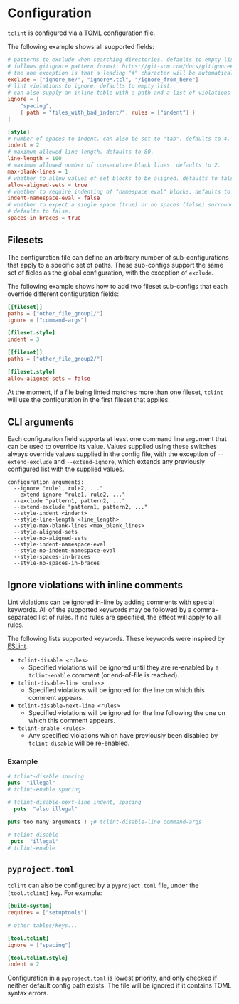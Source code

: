 # Configuration

`tclint` is configured via a [TOML](https://toml.io/en/) configuration file.

The following example shows all supported fields:

```toml
# patterns to exclude when searching directories. defaults to empty list.
# follows gitignore pattern format: https://git-scm.com/docs/gitignore#_pattern_format
# the one exception is that a leading "#" character will be automatically escaped
exclude = ["ignore_me/", "ignore*.tcl", "/ignore_from_here"]
# lint violations to ignore. defaults to empty list.
# can also supply an inline table with a path and a list of violations to ignore under that path.
ignore = [
    "spacing",
    { path = "files_with_bad_indent/", rules = ["indent"] }
]

[style]
# number of spaces to indent. can also be set to "tab". defaults to 4.
indent = 2
# maximum allowed line length. defaults to 80.
line-length = 100
# maximum allowed number of consecutive blank lines. defaults to 2.
max-blank-lines = 1
# whether to allow values of set blocks to be aligned. defaults to false.
allow-aligned-sets = true
# whether to require indenting of "namespace eval" blocks. defaults to true.
indent-namespace-eval = false
# whether to expect a single space (true) or no spaces (false) surrounding the contents of a braced expression or script argument.
# defaults to false.
spaces-in-braces = true
```

## Filesets

The configuration file can define an arbitrary number of sub-configurations that apply to a specific set of paths. These sub-configs support the same set of fields as the global configuration, with the exception of `exclude`.

The following example shows how to add two fileset sub-configs that each override different configuration fields:

```toml
[[fileset]]
paths = ["other_file_group1/"]
ignore = ["command-args"]

[fileset.style]
indent = 3

[[fileset]]
paths = ["other_file_group2/"]

[fileset.style]
allow-aligned-sets = false
```

At the moment, if a file being linted matches more than one fileset, `tclint` will use the configuration in the first fileset that applies.

## CLI arguments

Each configuration field supports at least one command line argument that can be used to override its value. Values supplied using these switches always override values supplied in the config file, with the exception of `--extend-exclude` and `--extend-ignore`, which extends any previously configured list with the supplied values.

```
configuration arguments:
  --ignore "rule1, rule2, ..."
  --extend-ignore "rule1, rule2, ..."
  --exclude "pattern1, pattern2, ..."
  --extend-exclude "pattern1, pattern2, ..."
  --style-indent <indent>
  --style-line-length <line_length>
  --style-max-blank-lines <max_blank_lines>
  --style-aligned-sets
  --style-no-aligned-sets
  --style-indent-namespace-eval
  --style-no-indent-namespace-eval
  --style-spaces-in-braces
  --style-no-spaces-in-braces
```

## Ignore violations with inline comments

Lint violations can be ignored in-line by adding comments with special keywords. All of the supported keywords may be followed by a comma-separated list of rules. If no rules are specified, the effect will apply to all rules.

The following lists supported keywords. These keywords were inspired by [ESLint][eslint-comments].

- `tclint-disable <rules>`
  - Specified violations will be ignored until they are re-enabled by a `tclint-enable` comment (or end-of-file is reached).
- `tclint-disable-line <rules>`
  - Specified violations will be ignored for the line on which this comment appears.
- `tclint-disable-next-line <rules>`
  - Specified violations will be ignored for the line following the one on which this comment appears.
- `tclint-enable <rules>`
  - Any specified violations which have previously been disabled by `tclint-disable` will be re-enabled.

### Example

```tcl
# tclint-disable spacing
puts  "illegal"
# tclint-enable spacing

# tclint-disable-next-line indent, spacing
  puts  "also illegal"

puts too many arguments ! ;# tclint-disable-line command-args

# tclint-disable
 puts  "illegal"
# tclint-enable
```


## `pyproject.toml`

`tclint` can also be configured by a `pyproject.toml` file, under the `[tool.tclint]` key. For example:

```toml
[build-system]
requires = ["setuptools"]

# other tables/keys...

[tool.tclint]
ignore = ["spacing"]

[tool.tclint.style]
indent = 2
```

Configuration in a `pyproject.toml` is lowest priority, and only checked if neither default config path exists. The file will be ignored if it contains TOML syntax errors.

[eslint-comments]: https://eslint.org/docs/latest/use/configure/rules#using-configuration-comments-1